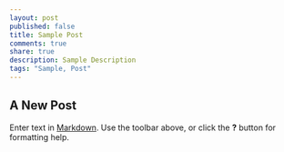 ```yaml
---
layout: post
published: false
title: Sample Post
comments: true
share: true
description: Sample Description
tags: "Sample, Post"
---
```


## A New Post

Enter text in [Markdown](http://daringfireball.net/projects/markdown/). Use the toolbar above, or click the **?** button for formatting help.